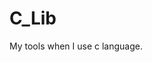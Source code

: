 [plateform]: https://img.shields.io/badge/Platefrom-Linux-lightgray
[distribution]: https://img.shields.io/badge/Distribution-Ubuntu%2016.04%20LTS-coral
[gcc]: https://img.shields.io/badge/GCC%20version-5.4.0-blue


# C_Lib

My tools when I use c language.
